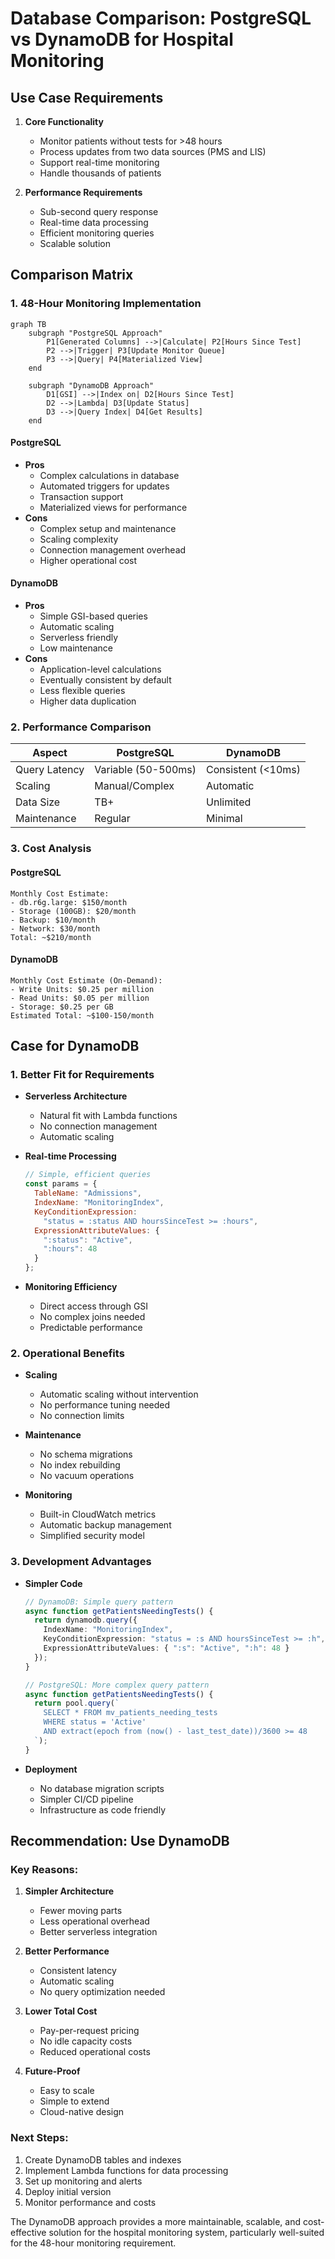 # Database Comparison: PostgreSQL vs DynamoDB for Hospital Monitoring

## Use Case Requirements

1. **Core Functionality**
   - Monitor patients without tests for >48 hours
   - Process updates from two data sources (PMS and LIS)
   - Support real-time monitoring
   - Handle thousands of patients

2. **Performance Requirements**
   - Sub-second query response
   - Real-time data processing
   - Efficient monitoring queries
   - Scalable solution

## Comparison Matrix

### 1. 48-Hour Monitoring Implementation

```mermaid
graph TB
    subgraph "PostgreSQL Approach"
        P1[Generated Columns] -->|Calculate| P2[Hours Since Test]
        P2 -->|Trigger| P3[Update Monitor Queue]
        P3 -->|Query| P4[Materialized View]
    end
    
    subgraph "DynamoDB Approach"
        D1[GSI] -->|Index on| D2[Hours Since Test]
        D2 -->|Lambda| D3[Update Status]
        D3 -->|Query Index| D4[Get Results]
    end
```

#### PostgreSQL
- **Pros**
  - Complex calculations in database
  - Automated triggers for updates
  - Transaction support
  - Materialized views for performance
- **Cons**
  - Complex setup and maintenance
  - Scaling complexity
  - Connection management overhead
  - Higher operational cost

#### DynamoDB
- **Pros**
  - Simple GSI-based queries
  - Automatic scaling
  - Serverless friendly
  - Low maintenance
- **Cons**
  - Application-level calculations
  - Eventually consistent by default
  - Less flexible queries
  - Higher data duplication

### 2. Performance Comparison

| Aspect | PostgreSQL | DynamoDB |
|--------|------------|----------|
| Query Latency | Variable (50-500ms) | Consistent (<10ms) |
| Scaling | Manual/Complex | Automatic |
| Data Size | TB+ | Unlimited |
| Maintenance | Regular | Minimal |

### 3. Cost Analysis

#### PostgreSQL
```
Monthly Cost Estimate:
- db.r6g.large: $150/month
- Storage (100GB): $20/month
- Backup: $10/month
- Network: $30/month
Total: ~$210/month
```

#### DynamoDB
```
Monthly Cost Estimate (On-Demand):
- Write Units: $0.25 per million
- Read Units: $0.05 per million
- Storage: $0.25 per GB
Estimated Total: ~$100-150/month
```

## Case for DynamoDB

### 1. Better Fit for Requirements
- **Serverless Architecture**
  - Natural fit with Lambda functions
  - No connection management
  - Automatic scaling

- **Real-time Processing**
  ```javascript
  // Simple, efficient queries
  const params = {
    TableName: "Admissions",
    IndexName: "MonitoringIndex",
    KeyConditionExpression: 
      "status = :status AND hoursSinceTest >= :hours",
    ExpressionAttributeValues: {
      ":status": "Active",
      ":hours": 48
    }
  };
  ```

- **Monitoring Efficiency**
  - Direct access through GSI
  - No complex joins needed
  - Predictable performance

### 2. Operational Benefits

- **Scaling**
  - Automatic scaling without intervention
  - No performance tuning needed
  - No connection limits

- **Maintenance**
  - No schema migrations
  - No index rebuilding
  - No vacuum operations

- **Monitoring**
  - Built-in CloudWatch metrics
  - Automatic backup management
  - Simplified security model

### 3. Development Advantages

- **Simpler Code**
  ```typescript
  // DynamoDB: Simple query pattern
  async function getPatientsNeedingTests() {
    return dynamodb.query({
      IndexName: "MonitoringIndex",
      KeyConditionExpression: "status = :s AND hoursSinceTest >= :h",
      ExpressionAttributeValues: { ":s": "Active", ":h": 48 }
    });
  }

  // PostgreSQL: More complex query pattern
  async function getPatientsNeedingTests() {
    return pool.query(`
      SELECT * FROM mv_patients_needing_tests 
      WHERE status = 'Active' 
      AND extract(epoch from (now() - last_test_date))/3600 >= 48
    `);
  }
  ```

- **Deployment**
  - No database migration scripts
  - Simpler CI/CD pipeline
  - Infrastructure as code friendly

## Recommendation: Use DynamoDB

### Key Reasons:
1. **Simpler Architecture**
   - Fewer moving parts
   - Less operational overhead
   - Better serverless integration

2. **Better Performance**
   - Consistent latency
   - Automatic scaling
   - No query optimization needed

3. **Lower Total Cost**
   - Pay-per-request pricing
   - No idle capacity costs
   - Reduced operational costs

4. **Future-Proof**
   - Easy to scale
   - Simple to extend
   - Cloud-native design

### Next Steps:
1. Create DynamoDB tables and indexes
2. Implement Lambda functions for data processing
3. Set up monitoring and alerts
4. Deploy initial version
5. Monitor performance and costs

The DynamoDB approach provides a more maintainable, scalable, and cost-effective solution for the hospital monitoring system, particularly well-suited for the 48-hour monitoring requirement.